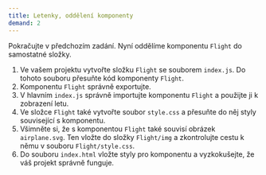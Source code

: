 ```yaml
---
title: Letenky, oddělení komponenty
demand: 2
---
```


Pokračujte v předchozím zadání. Nyní oddělíme komponentu `Flight` do samostatné složky.

1. Ve vašem projektu vytvořte složku `Flight` se souborem `index.js`. Do tohoto souboru přesuňte kód komponenty `Flight`. 
1. Komponentu `Flight` správně exportujte.
1. V hlavním `index.js` správně importujte komponentu `Flight` a použijte ji k zobrazení letu. 
1. Ve složce `Flight` také vytvořte soubor `style.css` a přesuňte do něj styly související s komponentu. 
1. Všimněte si, že s komponentou `Flight` také souvisí obrázek `airplane.svg`. Ten vložte do složky `Flight/img` a zkontrolujte cestu k němu v souboru `Flight/style.css`. 
1. Do souboru `index.html` vložte styly pro komponentu a vyzkokušejte, že váš projekt správně funguje. 